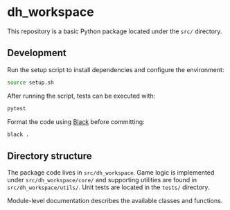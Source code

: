# dh_workspace

This repository is a basic Python package located under the `src/` directory.

## Development

Run the setup script to install dependencies and configure the environment:

```bash
source setup.sh
```

After running the script, tests can be executed with:

```bash
pytest
```

Format the code using [Black](https://black.readthedocs.io/) before committing:

```bash
black .
```

## Directory structure

The package code lives in `src/dh_workspace`. Game logic is implemented under
`src/dh_workspace/core/` and supporting utilities are found in
`src/dh_workspace/utils/`. Unit tests are located in the `tests/` directory.

Module-level documentation describes the available classes and functions.
